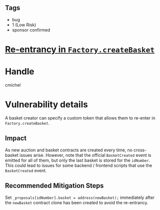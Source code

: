 ## Tags

- bug
- 1 (Low Risk)
- sponsor confirmed

# [Re-entrancy in `Factory.createBasket`](https://github.com/code-423n4/2021-09-defiprotocol-findings/issues/219) 

# Handle

cmichel


# Vulnerability details

A basket creator can specify a custom token that allows them to re-enter in `Factory.createBasket`.

## Impact
As new auction and basket contracts are created every time, no cross-basket issues arise.
However, note that the official `BasketCreated` event is emitted for all of them, but only the last basket is stored for the `idNumber`.
This could lead to issues for some backend / frontend scripts that use the `BasketCreated` event.

## Recommended Mitigation Steps
Set `_proposals[idNumber].basket = address(newBasket);` immediately after the `newBasket` contract clone has been created to avoid the re-entrancy.


